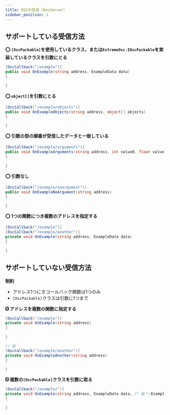 ```yaml
---
title: OSCの受信（OscServer）
sidebar_position: 1
---
```


## サポートしている受信方法

**⭕ `[OscPackable]`を使用しているクラス、または`ExtremeOsc.IOscPackable`を実装しているクラスを引数にとる**

```csharp
[OscCallback("/example")]
public void OnExample(string address, ExampleData data)
{

}
```

**⭕ `object[]`を引数にとる**

```csharp
[OscCallback("/example/objects")]
public void OnExampleObjects(string address, object[] objects)
{

}
```

**⭕ 引数の型の順番が受信したデータと一致している**

```csharp
[OscCallback("/example/arguments")]
public void OnExampleArguments(string address, int value0, float value1, string value2, bool value3)
{

}
```

**⭕ 引数なし**

```csharp
[OscCallback("/example/noargument")]
public void OnExampleNoArgument(string address)
{

}
```

**⭕ 1つの関数につき複数のアドレスを指定する**

```csharp
[OscCallback("/example")]
[OscCallback("/example/another")]
private void OnExample(string address, ExampleData data)
{

}
```

## サポートしていない受信方法

**制約**

- アドレス1つにきコールバック関数は1つのみ
- `[OscPackable]`クラスは引数に1つまで

**❎ アドレスを複数の関数に指定する**

```csharp
[OscCallback("/example")]
private void OnExample(string address)
{

}

// ❎
[OscCallback("/example/another")]
private void OnExampleAnother(string address)
{

}
```

**❎ 複数の`[OscPackable]`クラスを引数に取る**

```csharp
[OscCallback("/example/")]
private void OnExample(string address, ExampleData data, /* ❎ */ExampleData2 data2)
{

}
```